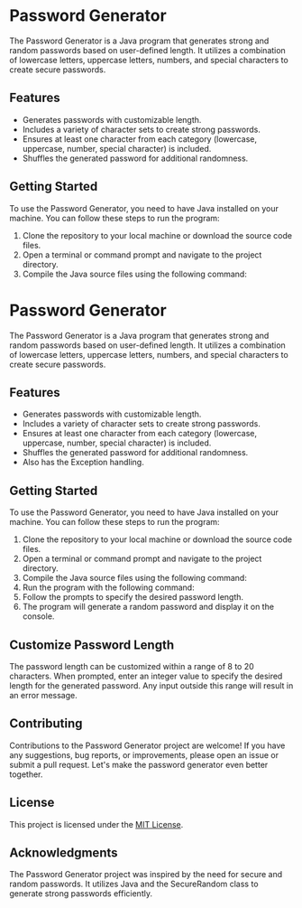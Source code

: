 # Password Generator

The Password Generator is a Java program that generates strong and random passwords based on user-defined length. It utilizes a combination of lowercase letters, uppercase letters, numbers, and special characters to create secure passwords.

## Features

- Generates passwords with customizable length.
- Includes a variety of character sets to create strong passwords.
- Ensures at least one character from each category (lowercase, uppercase, number, special character) is included.
- Shuffles the generated password for additional randomness.

## Getting Started

To use the Password Generator, you need to have Java installed on your machine. You can follow these steps to run the program:

1. Clone the repository to your local machine or download the source code files.
2. Open a terminal or command prompt and navigate to the project directory.
3. Compile the Java source files using the following command:

# Password Generator

The Password Generator is a Java program that generates strong and random passwords based on user-defined length. It utilizes a combination of lowercase letters, uppercase letters, numbers, and special characters to create secure passwords.

## Features

- Generates passwords with customizable length.
- Includes a variety of character sets to create strong passwords.
- Ensures at least one character from each category (lowercase, uppercase, number, special character) is included.
- Shuffles the generated password for additional randomness.
- Also has the Exception handling.

## Getting Started

To use the Password Generator, you need to have Java installed on your machine. You can follow these steps to run the program:

1. Clone the repository to your local machine or download the source code files.
2. Open a terminal or command prompt and navigate to the project directory.
3. Compile the Java source files using the following command:
4. Run the program with the following command:
5. Follow the prompts to specify the desired password length.
6. The program will generate a random password and display it on the console.

## Customize Password Length

The password length can be customized within a range of 8 to 20 characters. When prompted, enter an integer value to specify the desired length for the generated password. Any input outside this range will result in an error message.

## Contributing

Contributions to the Password Generator project are welcome! If you have any suggestions, bug reports, or improvements, please open an issue or submit a pull request. Let's make the password generator even better together.

## License

This project is licensed under the [MIT License](LICENSE).

## Acknowledgments

The Password Generator project was inspired by the need for secure and random passwords. It utilizes Java and the SecureRandom class to generate strong passwords efficiently.



